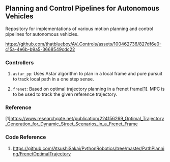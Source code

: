 ## Planning and Control Pipelines for Autonomous Vehicles
Repository for implementations of various motion planning and control pipelines for autonomous vehicles.



https://github.com/thatblueboy/AV_Controls/assets/100462736/827df6e0-c15a-4e6b-b9a5-3668549cdc22




### Controllers

1. ``astar_pp``: Uses Astar algorithm to plan in a local frame and pure pursuit to track local path in a one step sense.

2. ``frenet``: Based on optimal trajectory planning in a frenet frame[1]. MPC is to be used to track the given reference trajectory.

### Reference
[1]https://www.researchgate.net/publication/224156269_Optimal_Trajectory_Generation_for_Dynamic_Street_Scenarios_in_a_Frenet_Frame

### Code Reference

1. https://github.com/AtsushiSakai/PythonRobotics/tree/master/PathPlanning/FrenetOptimalTrajectory

